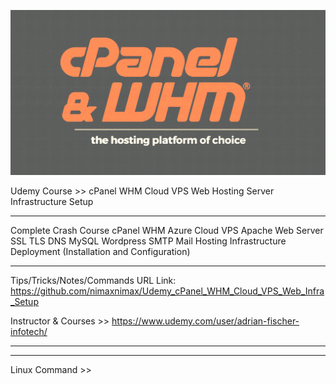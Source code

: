 ![Alt text](image.png)


Udemy Course >> cPanel WHM Cloud VPS Web Hosting Server Infrastructure Setup

**********

Complete Crash Course cPanel WHM Azure Cloud VPS Apache Web Server SSL TLS DNS MySQL Wordpress SMTP Mail Hosting Infrastructure Deployment (Installation and Configuration)

**********

Tips/Tricks/Notes/Commands URL Link: https://github.com/nimaxnimax/Udemy_cPanel_WHM_Cloud_VPS_Web_Infra_Setup

Instructor & Courses >> https://www.udemy.com/user/adrian-fischer-infotech/

**********


**********

Linux Command >>
```bash

```

